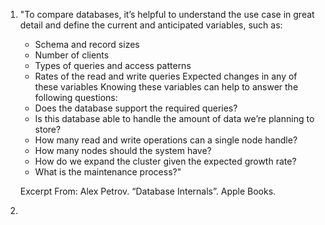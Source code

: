 1. "To compare databases, it’s helpful to understand the use case in great detail and define the current and anticipated variables, such as:

    - Schema and record sizes
    - Number of clients
    - Types of queries and access patterns
    - Rates of the read and write queries
      Expected changes in any of these variables
      Knowing these variables can help to answer the following questions:
    - Does the database support the required queries?
    - Is this database able to handle the amount of data we’re planning to store?
    - How many read and write operations can a single node handle?
    - How many nodes should the system have?
    - How do we expand the cluster given the expected growth rate?
    - What is the maintenance process?"

    Excerpt From: Alex Petrov. “Database Internals”. Apple Books.

2.

